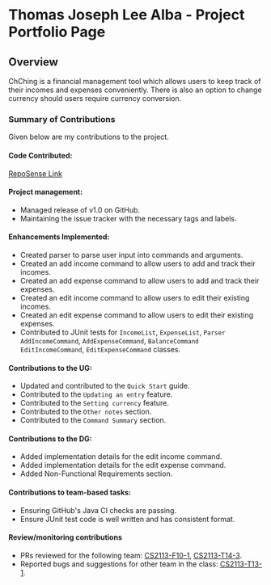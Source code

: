 # Thomas Joseph Lee Alba - Project Portfolio Page
## Overview
ChChing is a financial management tool
which allows users to keep track
of their incomes and expenses conveniently.
There is also an option to change currency should users require currency conversion.

### Summary of Contributions
Given below are my contributions to the project.

#### Code Contributed:
[RepoSense Link](https://nus-cs2113-ay2223s2.github.io/tp-dashboard/?search=&sort=groupTitle&sortWithin=title&timeframe=commit&mergegroup=&groupSelect=groupByRepos&breakdown=true&checkedFileTypes=docs~functional-code~test-code~other&since=2023-02-17&tabOpen=true&tabType=authorship&tabAuthor=thomasjlalba&tabRepo=AY2223S2-CS2113-T12-1%2Ftp%5Bmaster%5D&authorshipIsMergeGroup=false&authorshipFileTypes=docs~functional-code~test-code&authorshipIsBinaryFileTypeChecked=false&authorshipIsIgnoredFilesChecked=false)

#### Project management:
* Managed release of v1.0 on GitHub.
* Maintaining the issue tracker with the necessary tags and labels.

#### Enhancements Implemented:
* Created parser to parse user input into commands and arguments.
* Created an add income command to allow users to add and track their incomes.
* Created an add expense command to allow users to add and track their expenses.
* Created an edit income command to allow users to edit their existing incomes.
* Created an edit expense command to allow users to edit their existing expenses.
* Contributed to JUnit tests for `IncomeList`, `ExpenseList`, `Parser` `AddIncomeCommand`, `AddExpenseCommand`, `BalanceCommand` `EditIncomeCommand`, `EditExpenseCommand` classes.

#### Contributions to the UG:
* Updated and contributed to the `Quick Start` guide.
* Contributed to the `Updating an entry` feature.
* Contributed to the `Setting currency` feature.
* Contributed to the `Other notes` section.
* Contributed to the `Command Summary` section.

#### Contributions to the DG:
* Added implementation details for the edit income command.
* Added implementation details for the edit expense command.
* Added Non-Functional Requirements section.

#### Contributions to team-based tasks:
* Ensuring GitHub's Java CI checks are passing.
* Ensure JUnit test code is well written and has consistent format.

#### Review/monitoring contributions
* PRs reviewed for the following team: [CS2113-F10-1](https://github.com/AY2223S2-CS2113-F10-1/tp/pull/55), [CS2113-T14-3](https://github.com/nus-cs2113-AY2223S2/tp/pull/31/files/12c169b4ab991a2d549761120feb1c63c7c3ae72#diff-1a95edf069a4136e9cb71bee758b0dc86996f6051f0d438ec2c424557de7160b).
* Reported bugs and suggestions for other team in the class: [CS2113-T13-1](https://github.com/thomasjlalba/ped/issues).
